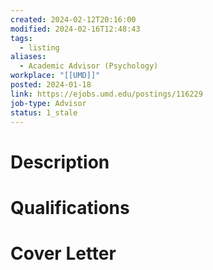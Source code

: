 ```yaml
---
created: 2024-02-12T20:16:00
modified: 2024-02-16T12:48:43
tags:
  - listing
aliases:
  - Academic Advisor (Psychology)
workplace: "[[UMD]]"
posted: 2024-01-18
link: https://ejobs.umd.edu/postings/116229
job-type: Advisor
status: 1_stale
---
```

# Description

# Qualifications

# Cover Letter
